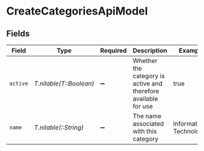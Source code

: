 # CreateCategoriesApiModel


## Fields

| Field                                                          | Type                                                           | Required                                                       | Description                                                    | Example                                                        |
| -------------------------------------------------------------- | -------------------------------------------------------------- | -------------------------------------------------------------- | -------------------------------------------------------------- | -------------------------------------------------------------- |
| `active`                                                       | *T.nilable(T::Boolean)*                                        | :heavy_minus_sign:                                             | Whether the category is active and therefore available for use | true                                                           |
| `name`                                                         | *T.nilable(::String)*                                          | :heavy_minus_sign:                                             | The name associated with this category                         | Information-Technology                                         |